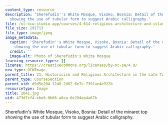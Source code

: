 ```yaml
---
content_type: resource
description: 'Sherefudin''s White Mosque, Visoko, Bosnia: Detail of the minaret top
  showing the use of tubular form to suggest Arabic calligraphy.'
file: /ol-ocw-studio-app/courses/4-614-religious-architecture-and-islamic-cultures-fall-2002/473d7cf4ebe80b06a0ca6e204ea4a67b_2041.jpg
file_size: 191713
file_type: image/jpeg
image_metadata:
  caption: 'Sherefudin''s White Mosque, Visoko, Bosnia: Detail of the minaret top
    showing the use of tubular form to suggest Arabic calligraphy.'
  credit: ''
  image-alt: Photo of Sherefudin's White Mosque
learning_resource_types: []
license: https://creativecommons.org/licenses/by-nc-sa/4.0/
ocw_type: OCWImage
parent_title: 21. Historicism and Religious Architecture in the Late Twentieth Century
parent_type: CourseSection
parent_uid: d9d5e204-1248-2d82-6e7c-7391ae4e322b
resourcetype: Image
title: 2041.jpg
uid: 473d7cf4-ebe8-0b06-a0ca-6e204ea4a67b
---
```

Sherefudin's White Mosque, Visoko, Bosnia: Detail of the minaret top showing the use of tubular form to suggest Arabic calligraphy.